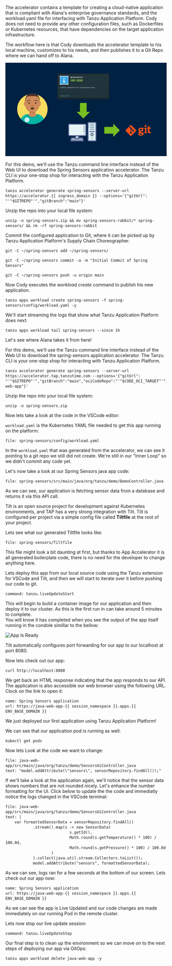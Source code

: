 The accelerator contains a template for creating a cloud-native application that is compliant with Alana's enterprise governance standards, and the workload.yaml file for interfacing with Tanzu Application Platform. Cody does not need to provide any other configuration files, such as Dockerfiles or Kubernetes resources, that have dependencies on the target application infrastructure.

The workflow here is that Cody downloads the accelerator template to his local machine, customizes to his needs, and then publishes it to a Git Repo where we can hand off to Alana.

![Accelerator to Git](images/push-to-git.png)

For this demo, we'll use the Tanzu command line interface instead of the Web UI to download the Spring Sensors application accelerator. The Tanzu CLI is your one-stop shop for interacting with the Tanzu Application Platform.

```execute
tanzu accelerator generate spring-sensors --server-url https://accelerator.{{ ingress_domain }} --options='{"gitUrl": "'"$GITREPO"'","gitBranch":"main"}'
```

Unzip the repo into your local file system:

```execute
unzip -o spring-sensors.zip && mv spring-sensors-rabbit/* spring-sensors/ && rm -rf spring-sensors-rabbit
```

Commit the configured application to Git, where it can be picked up by Tanzu Application Platform's Supply Chain Choreographer.

```execute
git -C ~/spring-sensors add ~/spring-sensors/
```

```execute
git -C ~/spring-sensors commit -a -m "Initial Commit of Spring Sensors"
```

```execute
git -C ~/spring-sensors push -u origin main
```

Now Cody executes the *workload create* command to publish his new application. 

```execute
tanzu apps workload create spring-sensors -f spring-sensors/config/workload.yaml -y
```

We'll start streaming the logs that show what Tanzu Application Platform does next:

```execute-2
tanzu apps workload tail spring-sensors --since 1h
```

Let's see where Alana takes it from here!

For this demo, we'll use the Tanzu command line interface instead of the Web UI to download the spring-sensors application accelerator. The Tanzu CLI is your one-stop shop for interacting with Tanzu Application Platform.

```execute
tanzu accelerator generate spring-sensors --server-url https://accelerator.tap.tanzutime.com --options='{"gitUrl": "'"$GITREPO"'","gitBranch":"main","ociCodeRepo":"'"$CODE_OCI_TARGET"'","advSettings":true,"devMode":true,"kubeContext":"eduk8s","securityConfig":"both","artifactId":"java-web-app"}'
```

Unzip the repo into your local file system:

```execute
unzip -o spring-sensors.zip
```

Now lets take a look at the code in the VSCode editor:

`workload.yaml` is the Kubernetes YAML file needed to get this app running on the platform:

```editor:open-file
file: spring-sensors/config/workload.yaml
```  

In the `workload.yaml` that was generated from the accelerator, we can see it pointing to a git repo we still did not create. We're still in our "Inner Loop" so we didn't commit any code yet.

Let's now take a look at our Spring Sensors java app code:
```editor:open-file
file: spring-sensors/src/main/java/org/tanzu/demo/DemoController.java
```
As we can see, our application is fetching sensor data from a database and returns it via this API call.

Tilt is an open source project for development against Kubernetes environments, and TAP has a very strong integration with Tilt. Tilt is configured per project via a simple config file called **Tiltfile** at the root of your project.

Lets see what our generated Tiltfile looks like:

```editor:open-file
file: spring-sensors/Tiltfile
``` 

This file might look a bit daunting at first, but thanks to App Accelerator it is all generated boilerplate code, there is no need for the developer to change anything here.

Lets deploy this app from our local source code using the Tanzu extension for VSCode and Tilt, and then we will start to iterate over it before pushing our code to git.

```editor:execute-command
command: tanzu.liveUpdateStart
```

This will begin to build a container image for our application and then deploy it to our cluster. As this is the first run in can take around 5 minutes to complete.  
You will know it has completed when you see the output of the app itself running in the condole simillar to the bellow:

![App Is Ready](images/App-Is-Ready.PNG)

Tilt automatically configures port forwarding for our app to our localhost at port 8080.

Now lets check out our app:

```execute-2
curl http://localhost:8080
```

We get back an HTML response indicating that the app responds to our API.
The application is also accessible our web browser using the following URL. Clock on the link to open it:
```dashboard:open-url
name: Spring Sensors application
url: https://java-web-app-{{ session_namespace }}.apps.{{ ENV_BASE_DOMAIN }}
```
We just deployed our first application using Tanzu Application Platform!

We can see that our application pod is running as well:
```execute
kubectl get pods
```  

Now lets Look at the code we want to change:
```editor:select-matching-text
file: java-web-app/src/main/java/org/tanzu/demo/SensorsUiController.java
text: "model.addAttribute(\"sensors\", sensorRepository.findAll());"
```

If we'll take a look at the application again, we'll notice that the sensor data shows numbers that are not rounded nicely. Let's enhance the number formatting for the UI. Click below to update the the code and immediatly notice the logs changed in the VSCode terminal:

```editor:replace-text-selection
file: java-web-app/src/main/java/org/tanzu/demo/SensorsUiController.java
text: |
    var formattedSensorData = sensorRepository.findAll()
            .stream().map(s -> new SensorData(
                            s.getId(),
                            Math.round(s.getTemperature() * 100) / 100.0d,
                            Math.round(s.getPressure() * 100) / 100.0d
                    )
            ).collect(java.util.stream.Collectors.toList());
            model.addAttribute("sensors", formattedSensorData);
```

As we can see, logs ran for a few seconds at the bottom of our screen. Lets check out our app now:
```dashboard:open-url
name: Spring Sensors application
url: https://java-web-app-{{ session_namespace }}.apps.{{ ENV_BASE_DOMAIN }}
```

As we can see the app is Live Updated and our code changes are made immediately on our running Pod in the remote cluster.

Lets now stop our live update session:

```editor:execute-command
command: tanzu.liveUpdateStop
```

Our final step is to clean up the environment so we can move on to the next steps of deploying our app via GitOps:
```execute
tanzu apps workload delete java-web-app -y
```

